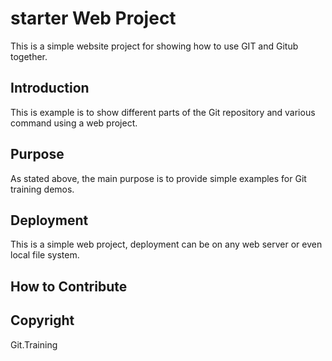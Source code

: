 # starter Web Project

This is a simple website project for 
showing how to use GIT and Gitub together.

## Introduction

This is example is to show different parts
of the Git repository and various command
using a web project.

## Purpose

As stated above, the main purpose is to 
provide simple examples for Git training demos.

## Deployment

This is a simple web project, deployment
can be on any web server or even local file
system.

## How to Contribute

## Copyright

Git.Training
